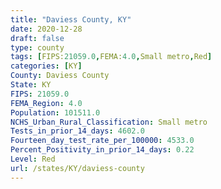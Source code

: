 ```yaml
---
title: "Daviess County, KY"
date: 2020-12-28
draft: false
type: county
tags: [FIPS:21059.0,FEMA:4.0,Small metro,Red]
categories: [KY]
County: Daviess County
State: KY
FIPS: 21059.0
FEMA_Region: 4.0
Population: 101511.0
NCHS_Urban_Rural_Classification: Small metro
Tests_in_prior_14_days: 4602.0
Fourteen_day_test_rate_per_100000: 4533.0
Percent_Positivity_in_prior_14_days: 0.22
Level: Red
url: /states/KY/daviess-county
---
```



